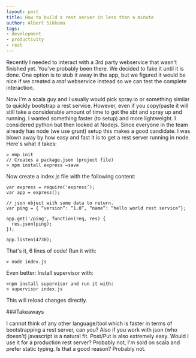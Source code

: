 ```yaml
---
layout: post
title: How to build a rest server in less than a minute
author: Albert Sikkema
tags:
- development
- productivity
- rest
---
```


Recently I needed to interact with a 3rd party webservice that wasn't finished yet. You've probably been there.
We decided to fake it until it is done. One option is to stub it away in the app, but we figured it would be nice
if we created a *real* webservice instead so we can test the complete interaction.

Now I'm a scala guy and I usually would pick spray.io or something similar to quickly bootstrap a rest service.
However, even if you copy/paste it will still take a considerable amount of time to get the sbt and spray
up and running. I wanted something faster (to setup) and more lightweight. I considered python but then looked at Nodejs.
Since everyone in the team already has node (we use grunt) setup this makes a good candidate. I was blown away
by how easy and fast it is to get a rest server running in node. Here's what it takes:

    > nmp init
    // Creates a package.json (project file)
    > npm install express –save

Now create a index.js file with the following content:

    var express = require('express’);
    var app = express();

    // json object with some data to return.
    var ping = { “version”: “1.0”, “name”: “hello world rest service”};

    app.get('/ping', function(req, res) {
      res.json(ping);
    });

    app.listen(4730);

That's it, 6 lines of code! Run it with:

    > node index.js
Even better: Install supervisor with:

    >npm install supervisor and run it with:
    > supervisor index.js

This will reload changes directly.

###Takeaways

I cannot think of any other language/tool which is faster in terms of bootstrapping a rest server, can you? Also if you work with json (who doesn't) javascript is a natural fit. Post/Put is also extremely easy.
Would I use it for a production rest server? Probably not, I'm sold on scala and prefer static typing. Is that a good reason? Probably not.